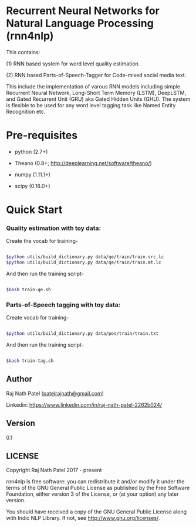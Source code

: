 # Recurrent Neural Networks for Natural Language Processing (rnn4nlp)
This contains:

(1) RNN based system for word level quality estimation. 

(2) RNN based Parts-of-Speech-Tagger for Code-mixed social media text. 

This include the implementation of varous RNN models including simple Recurrent Neural Network, Long-Short Term Memory (LSTM), DeepLSTM, and Gated Recurrent Unit (GRU) aka Gated Hidden Units (GHU). The system is flexible to be used for any word level tagging task like Named Entity Recognition etc.

# Pre-requisites

- python (2.7+)

- Theano (0.8+; http://deeplearning.net/software/theano/)

- numpy (1.11.1+)

- scipy (0.18.0+)

# Quick Start

### Quality estimation with toy data:

Create the vocab for training-

```sh

$python utils/build_dictionary.py data/qe/train/train.src.lc
$python utils/build_dictionary.py data/qe/train/train.mt.lc

```

And then run the training script-

```sh

$bash train-qe.sh

```

### Parts-of-Speech tagging with toy data:

Create vocab for training-

```sh

$python utils/build_dictionary.py data/pos/train/train.txt

```

And then run the training script-

```sh 

$bash train-tag.sh

```

## Author 

Raj Nath Patel (patelrajnath@gmail.com)

Linkedin: https://www.linkedin.com/in/raj-nath-patel-2262b024/

## Version

0.1

## LICENSE

Copyright Raj Nath Patel 2017 - present

rnn4nlp is free software: you can redistribute it and/or modify it under the terms of the GNU General Public License as published by the Free Software Foundation, either version 3 of the License, or (at your option) any later version.

You should have received a copy of the GNU General Public License along with Indic NLP Library. If not, see http://www.gnu.org/licenses/.

